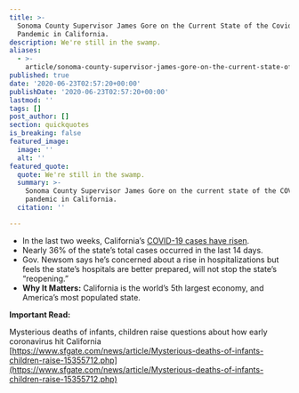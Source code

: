 ```yaml
---
title: >-
  Sonoma County Supervisor James Gore on the Current State of the Covid-19
  Pandemic in California.
description: We're still in the swamp.
aliases:
  - >-
    article/sonoma-county-supervisor-james-gore-on-the-current-state-of-the-covid-19-pandemic-in-california/
published: true
date: '2020-06-23T02:57:20+00:00'
publishDate: '2020-06-23T02:57:20+00:00'
lastmod: ''
tags: []
post_author: []
section: quickquotes
is_breaking: false
featured_image:
  image: ''
  alt: ''
featured_quote:
  quote: We're still in the swamp.
  summary: >-
    Sonoma County Supervisor James Gore on the current state of the COVID-19
    pandemic in California.
  citation: ''

---
```

*   In the last two weeks, California’s [COVID-19 cases have risen](https://www.sfgate.com/local/editorspicks/article/California-COVID-19-Gavin-Newsom-increase-cases-15358013.php).
*   Nearly 36% of the state’s total cases occurred in the last 14 days.
*   Gov. Newsom says he’s concerned about a rise in hospitalizations but feels the state’s hospitals are better prepared, will not stop the state’s “reopening.”
*   **Why It Matters:** California is the world’s 5th largest economy, and America’s most populated state.

**Important Read:**

Mysterious deaths of infants, children raise questions about how early coronavirus hit California  
[https://www.sfgate.com/news/article/Mysterious-deaths-of-infants-children-raise-15355712.php](https://www.sfgate.com/news/article/Mysterious-deaths-of-infants-children-raise-15355712.php)